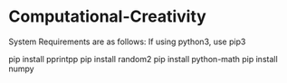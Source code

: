 # Computational-Creativity

System Requirements are as follows: If using python3, use pip3

pip install pprintpp
pip install random2
pip install python-math
pip install numpy
